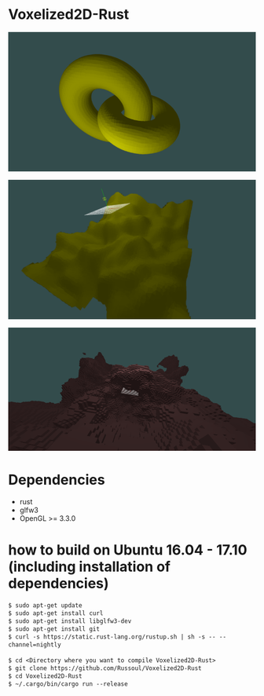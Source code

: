 # Voxelized2D-Rust

![UMDC + signed field geometry](uniform_manifold_dual_contouring.png)

![UMDC + perlin noise](umdc_perlin_noise.png)

![blocky terrain + perlin noise](cubic_terrain.png)

# Dependencies
* rust
* glfw3
* OpenGL >= 3.3.0

# how to build on Ubuntu 16.04 - 17.10 (including installation of dependencies)
```
$ sudo apt-get update
$ sudo apt-get install curl
$ sudo apt-get install libglfw3-dev
$ sudo apt-get install git
$ curl -s https://static.rust-lang.org/rustup.sh | sh -s -- --channel=nightly

$ cd <Directory where you want to compile Voxelized2D-Rust>
$ git clone https://github.com/Russoul/Voxelized2D-Rust
$ cd Voxelized2D-Rust
$ ~/.cargo/bin/cargo run --release
```
